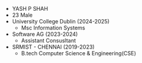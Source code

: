- YASH P SHAH
- 23 Male
- University College Dublin (2024-2025)
     - Msc Information Systems
- Software AG (2023-2024)
     - Assistant Consusltant
- SRMIST - CHENNAI (2019-2023)
     - B.tech Computer Science & Engineering(CSE)

<!---
YashPShah2001/YashPShah2001 is a ✨ special ✨ repository because its `README.md` (this file) appears on your GitHub profile.
You can click the Preview link to take a look at your changes.
--->
